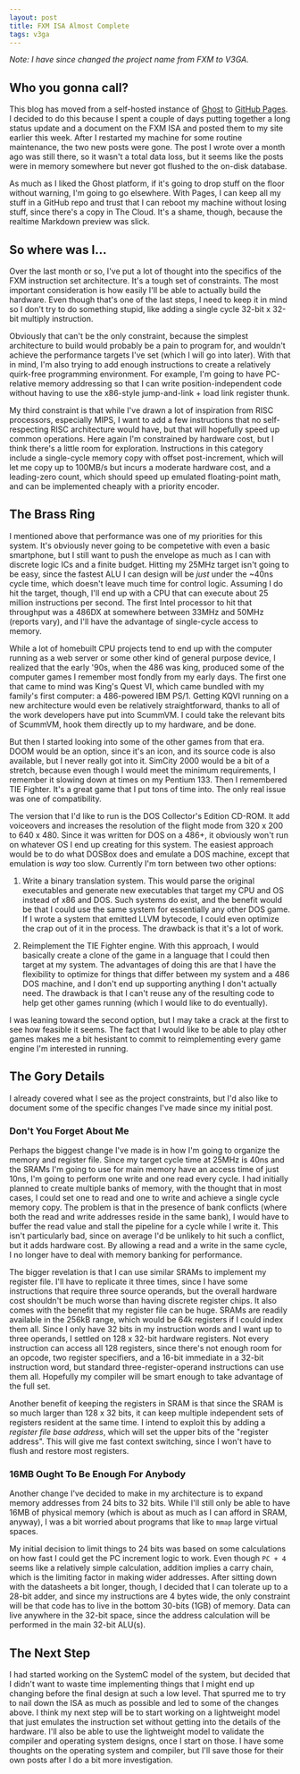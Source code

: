 ```yaml
---
layout: post
title: FXM ISA Almost Complete
tags: v3ga
---
```


*Note: I have since changed the project name from FXM to V3GA.*

## Who you gonna call?

This blog has moved from a self-hosted instance of [Ghost][ghost] to [GitHub
Pages][github-pages]. I decided to do this because I spent a couple of days
putting together a long status update and a document on the FXM ISA and posted
them to my site earlier this week. After I restarted my machine for some
routine maintenance, the two new posts were gone. The post I wrote over a month
ago was still there, so it wasn't a total data loss, but it seems like the
posts were in memory somewhere but never got flushed to the on-disk database.

As much as I liked the Ghost platform, if it's going to drop stuff on the floor
without warning, I'm going to go elsewhere. With Pages, I can keep all my stuff
in a GitHub repo and trust that I can reboot my machine without losing stuff,
since there's a copy in The Cloud. It's a shame, though, because the realtime
Markdown preview was slick.

## So where was I...

Over the last month or so, I've put a lot of thought into the specifics of the
FXM instruction set architecture. It's a tough set of constraints. The most
important consideration is how easily I'll be able to actually build the
hardware. Even though that's one of the last steps, I need to keep it in mind
so I don't try to do something stupid, like adding a single cycle 32-bit x
32-bit multiply instruction.

Obviously that can't be the only constraint, because the simplest architecture
to build would probably be a pain to program for, and wouldn't achieve the
performance targets I've set (which I will go into later). With that in mind,
I'm also trying to add enough instructions to create a relatively quirk-free
programming environment. For example, I'm going to have PC-relative memory
addressing so that I can write position-independent code without having to use
the x86-style jump-and-link + load link register thunk.

My third constraint is that while I've drawn a lot of inspiration from RISC
processors, especially MIPS, I want to add a few instructions that no
self-respecting RISC architecture would have, but that will hopefully speed up
common operations. Here again I'm constrained by hardware cost, but I think
there's a little room for exploration. Instructions in this category include a
single-cycle memory copy with offset post-increment, which will let me copy up
to 100MB/s but incurs a moderate hardware cost, and a leading-zero count, which
should speed up emulated floating-point math, and can be implemented cheaply
with a priority encoder.

## The Brass Ring

I mentioned above that performance was one of my priorities for this system.
It's obviously never going to be competetive with even a basic smartphone, but
I still want to push the envelope as much as I can with discrete logic ICs and
a finite budget. Hitting my 25MHz target isn't going to be easy, since the
fastest ALU I can design will be *just* under the ~40ns cycle time, which
doesn't leave much time for control logic. Assuming I do hit the target,
though, I'll end up with a CPU that can execute about 25 million instructions
per second. The first Intel processor to hit that throughput was a 486DX at
somewhere between 33MHz and 50MHz (reports vary), and I'll have the advantage
of single-cycle access to memory.

While a lot of homebuilt CPU projects tend to end up with the computer running
as a web server or some other kind of general purpose device, I realized that
the early '90s, when the 486 was king, produced some of the computer games I
remember most fondly from my early days. The first one that came to mind was
King's Quest VI, which came bundled with my family's first computer: a
486-powered IBM PS/1. Getting KQVI running on a new architecture would even be
relatively straightforward, thanks to all of the work developers have put into
ScummVM. I could take the relevant bits of ScummVM, hook them directly up to my
hardware, and be done.

But then I started looking into some of the other games from that era. DOOM
would be an option, since it's an icon, and its source code is also available,
but I never really got into it. SimCity 2000 would be a bit of a stretch,
because even though I would meet the minimum requirements, I remember it
slowing down at times on my Pentium 133. Then I remembered TIE Fighter. It's a
great game that I put tons of time into. The only real issue was one of
compatibility.

The version that I'd like to run is the DOS Collector's Edition CD-ROM. It add
voiceovers and increases the resolution of the flight mode from 320 x 200 to
640 x 480. Since it was written for DOS on a 486+, it obviously won't run on
whatever OS I end up creating for this system. The easiest approach would be to
do what DOSBox does and emulate a DOS machine, except that emulation is *way*
too slow. Currently I'm torn between two other options:

1. Write a binary translation system. This would parse the original executables
   and generate new executables that target my CPU and OS instead of x86 and
   DOS. Such systems do exist, and the benefit would be that I could use the
   same system for essentially any other DOS game. If I wrote a system that
   emitted LLVM bytecode, I could even optimize the crap out of it in the
   process. The drawback is that it's a lot of work.

2. Reimplement the TIE Fighter engine. With this approach, I would basically
   create a clone of the game in a language that I could then target at my
   system. The advantages of doing this are that I have the flexibility to
   optimize for things that differ between my system and a 486 DOS machine, and
   I don't end up supporting anything I don't actually need. The drawback is
   that I can't reuse any of the resulting code to help get other games running
   (which I would like to do eventually).

I was leaning toward the second option, but I may take a crack at the first to
see how feasible it seems. The fact that I would like to be able to play other
games makes me a bit hesistant to commit to reimplementing every game engine
I'm interested in running.

## The Gory Details

I already covered what I see as the project constraints, but I'd also like to
document some of the specific changes I've made since my initial post.

### Don't You Forget About Me

Perhaps the biggest change I've made is in how I'm going to organize the memory
and register file. Since my target cycle time at 25MHz is 40ns and the SRAMs
I'm going to use for main memory have an access time of just 10ns, I'm going to
perform one write and one read every cycle. I had initially planned to create
multiple banks of memory, with the thought that in most cases, I could set one
to read and one to write and achieve a single cycle memory copy. The problem is
that in the presence of bank conflicts (where both the read and write addresses
reside in the same bank), I would have to buffer the read value and stall the
pipeline for a cycle while I write it. This isn't particularly bad, since on
average I'd be unlikely to hit such a conflict, but it adds hardware cost. By
allowing a read and a write in the same cycle, I no longer have to deal with
memory banking for performance.

The bigger revelation is that I can use similar SRAMs to implement my register
file. I'll have to replicate it three times, since I have some instructions
that require three source operands, but the overall hardware cost shouldn't be
much worse than having discrete register chips. It also comes with the benefit
that my register file can be huge. SRAMs are readily available in the 256kB
range, which would be 64k registers if I could index them all. Since I only
have 32 bits in my instruction words and I want up to three operands, I settled
on 128 x 32-bit hardware registers. Not every instruction can access all 128
registers, since there's not enough room for an opcode, two register
specifiers, and a 16-bit immediate in a 32-bit instruction word, but standard
three-register-operand instructions can use them all. Hopefully my compiler
will be smart enough to take advantage of the full set.

Another benefit of keeping the registers in SRAM is that since the SRAM is so
much larger than 128 x 32 bits, it can keep multiple independent sets of
registers resident at the same time. I intend to exploit this by adding a
*register file base address*, which will set the upper bits of the "register
address". This will give me fast context switching, since I won't have to flush
and restore most registers.

### 16MB Ought To Be Enough For Anybody

Another change I've decided to make in my architecture is to expand memory
addresses from 24 bits to 32 bits. While I'll still only be able to have 16MB
of physical memory (which is about as much as I can afford in SRAM, anyway), I
was a bit worried about programs that like to `mmap` large virtual spaces.

My initial decision to limit things to 24 bits was based on some calculations
on how fast I could get the PC increment logic to work. Even though `PC + 4`
seems like a relatively simple calculation, addition implies a carry chain,
which is the limiting factor in making wider addresses. After sitting down with
the datasheets a bit longer, though, I decided that I can tolerate up to a
28-bit adder, and since my instructions are 4 bytes wide, the only constraint
will be that code has to live in the bottom 30-bits (1GB) of memory. Data can
live anywhere in the 32-bit space, since the address calculation will be
performed in the main 32-bit ALU(s).

## The Next Step

I had started working on the SystemC model of the system, but decided that I
didn't want to waste time implementing things that I might end up changing
before the final design at such a low level. That spurred me to try to nail
down the ISA as much as possible and led to some of the changes above. I think
my next step will be to start working on a lightweight model that just emulates
the instruction set without getting into the details of the hardware. I'll also
be able to use the lightweight model to validate the compiler and operating
system designs, once I start on those. I have some thoughts on the operating
system and compiler, but I'll save those for their own posts after I do a bit
more investigation.

[v3ga-overview]: /v3ga-overview
[ghost]: http://ghost.org
[github-pages]: https://pages.github.com

